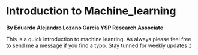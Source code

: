 # Introduction to Machine_learning
**By Eduardo Alejandro Lozano Garcia YSP Research Associate**

This is a quick introduction to machine leanring. As always please feel free to send me a message if you find a typo.
Stay tunned for weekly updates :)


